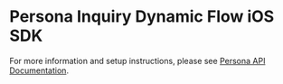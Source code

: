 # Persona Inquiry Dynamic Flow iOS SDK

For more information and setup instructions, please see [Persona API Documentation](https://docs.withpersona.com/docs/mobile-sdks-v2).
